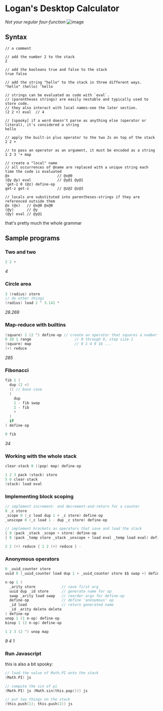 # Logan's Desktop Calculator
*Not your regular four-function*
![image](https://user-images.githubusercontent.com/3401573/119804614-5c20f380-be95-11eb-99c5-d368c4a85267.png "Fibonacci")

## Syntax
```
// a comment

// add the number 2 to the stack
2

// add the booleans true and false to the stack
true false

// add the string "hello" to the stack in three different ways.
"hello" (hello) 'hello

// strings can be evaluated as code with `eval`.
// (parentheses strings) are easily nestable and typically used to store code.
// they also interact with local names—see the later section.
(2 2 +) eval  // 4

// [spooky] if a word doesn't parse as anything else (operator or literal), it's considered a string
hello

// apply the built-in plus operator to the two 2s on top of the stack
2 2 +

// to pass an operator as an argument, it must be encoded as a string
1 2 3 '+ map

// create a "local" name
// all occurrences of @name are replaced with a unique string each time the code is evaluated
@x                      // @x@0
(@y @y) eval            // @y@1 @y@1
'get-z 0 (@z) define-op
get-z get-z             // @z@2 @z@3

// locals are substituted into parentheses-strings if they are referenced outside them
@x (@x)   // @x@0 @x@0
(@y)      // @y
(@y) eval // @y@1
```
that's pretty much the whole grammar

## Sample programs
### Two and two
```C
2 2 +
```
*4*

### Circle area 
```C
3 (radius) store
// do other things
(radius) load 2 ^ 3.141 * 
```
*28.269*

### Map-reduce with builtins
```C
(square) 1 (2 ^) define-op // create an operator that squares a number
0 10 1 range                    // 0 through 9, step size 1
(square) map                    // 0 1 4 9 16 ...
(+) reduce
```
*285*

### Fibonacci
```C
fib 1 (
  dup (2 <)
  () // base case
  (
    dup
    1 - fib swap 
    2 - fib
    +
  )
  if
) define-op

9 fib
```
*34*

### Working with the whole stack
```C
clear-stack 0 ((pop) map) define-op

1 2 3 pack (stack) store
5 6 clear-stack
(stack) load eval
```

### Implementing block scoping
```C
// implement increment- and decrement-and-return for a counter
0 _c store
_scope 0 (_c load dup 1 + _c store) define-op
_unscope 0 (_c load 1 - dup _c store) define-op

// implement brackets as operators that save and load the stack
{ 0 (pack _stack _scope + store) define-op
} 0 (pack _temp store _stack _unscope + load eval _temp load eval) define-op

2 2 (+) reduce { 1 2 (+) reduce } -
```

### Anonymous operators
```C
0 _uuid_counter store
uuid 0 (_uuid_counter load dup 1 + _uuid_counter store $$ swap +) define-op

n-op 1 (
  _arity store            // save first arg
  uuid dup _id store      // generate name for op
  swap _arity load swap   // reorder args for define-op
  define-op               // define 'anonymous' op
  _id load                // return generated name
  _id _arity delete delete
) define-op
unop 1 (1 n-op) define-op
binop 1 (2 n-op) define-op

1 2 3 (2 ^) unop map
```
*9 4 1*

### Run Javascript
this is also a bit spooky:
```C
// load the value of Math.PI onto the stack
(Math.PI) js

// compute the sin of pi
(Math.PI) js (Math.sin(this.pop())) js

// put two things on the stack
(this.push(1); this.push(2)) js
```
